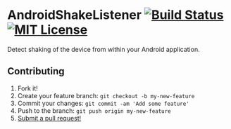 AndroidShakeListener [![Build Status](https://travis-ci.org/rbonestell/AndroidShakeListener.svg?branch=development)](https://travis-ci.org/rbonestell/AndroidShakeListener) [![MIT License](http://img.shields.io/badge/license-MIT-blue.svg)](https://raw.githubusercontent.com/rbonestell/AndroidShakeListener/master/LICENSE)
====================

Detect shaking of the device from within your Android application.

## Contributing

1. Fork it!
2. Create your feature branch: `git checkout -b my-new-feature`
3. Commit your changes: `git commit -am 'Add some feature'`
4. Push to the branch: `git push origin my-new-feature`
5. [Submit a pull request!](https://github.com/rbonestell/AndroidShakeListener/pull/new/development)
